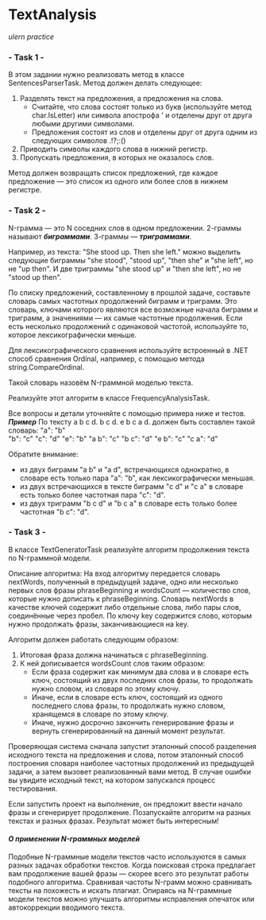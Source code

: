 # TextAnalysis
*ulern practice*

### - Task 1 -
В этом задании нужно реализовать метод в классе SentencesParserTask. Метод должен делать следующее:
1. Разделять текст на предложения, а предложения на слова.
	* Считайте, что слова состоят только из букв (используйте метод char.IsLetter) или символа апострофа ' и отделены друг от друга любыми другими символами.
	* Предложения состоят из слов и отделены друг от друга одним из следующих символов .!?;:()
2. Приводить символы каждого слова в нижний регистр.
3. Пропускать предложения, в которых не оказалось слов.

Метод должен возвращать список предложений, где каждое предложение — это список из одного или более слов в нижнем регистре.

### - Task 2 -
N-грамма — это N соседних слов в одном предложении. 2-граммы называют ***биграммами***. 3-граммы — ***триграммами***.

Например, из текста: "She stood up. Then she left." можно выделить следующие биграммы "she stood", "stood up", "then she" и "she left", но не "up then". 
И две триграммы "she stood up" и "then she left", но не "stood up then".

По списку предложений, составленному в прошлой задаче, составьте словарь самых частотных продолжений биграмм и триграмм. 
Это словарь, ключами которого являются все возможные начала биграмм и триграмм, а значениями — их самые частотные продолжения. 
Если есть несколько продолжений с одинаковой частотой, используйте то, которое лексикографически меньше.

Для лексикографического сравнения используйте встроенный в .NET способ сравнения Ordinal, например, с помощью метода string.CompareOrdinal.

Такой словарь назовём N-граммной моделью текста.

Реализуйте этот алгоритм в классе FrequencyAnalysisTask.

Все вопросы и детали уточняйте с помощью примера ниже и тестов.
***Пример***
По тексту a b c d. b c d. e b c a d. должен быть составлен такой словарь:
"a": "b"<br>
"b": "c"
"c": "d"
"e": "b"
"a b": "c"
"b c": "d"
"e b": "c"
"c a": "d"

Обратите внимание:
- из двух биграмм "a b" и "a d", встречающихся однократно, в словаре есть только пара "a": "b", как лексикографически меньшая.
- из двух встречающихся в тексте биграмм "c d" и "c a" в словаре есть только более частотная пара "c": "d".
- из двух триграмм "b c d" и "b c a" в словаре есть только более частотная "b c": "d".

### - Task 3 -
В классе TextGeneratorTask реализуйте алгоритм продолжения текста по N-граммной модели.

Описание алгоритма:
На вход алгоритму передается словарь nextWords, полученный в предыдущей задаче, одно или несколько первых слов фразы 
phraseBeginning и wordsCount — количество слов, которые нужно дописать к phraseBeginning.
Словарь nextWords в качестве ключей содержит либо отдельные слова, либо пары слов, соединённые через пробел. По ключу key содержится слово, 
которым нужно продолжать фразы, заканчивающиеся на key.

Алгоритм должен работать следующим образом:
1. Итоговая фраза должна начинаться с phraseBeginning.
2. К ней дописывается wordsCount слов таким образом:
	* Если фраза содержит как минимум два слова и в словаре есть ключ, состоящий из двух последних слов фразы, то продолжать нужно словом, из словаря по этому ключу.
	* Иначе, если в словаре есть ключ, состоящий из одного последнего слова фразы, то продолжать нужно словом, хранящемся в словаре по этому ключу.
	* Иначе, нужно досрочно закончить генерирование фразы и вернуть сгенерированный на данный момент результат.

Проверяющая система сначала запустит эталонный способ разделения исходного текста на предложения и слова, потом эталонный способ построения словаря наиболее 
частотных продолжений из предыдущей задачи, а затем вызовет реализованный вами метод. В случае ошибки вы увидите исходный текст, 
на котором запускался процесс тестирования.

Если запустить проект на выполнение, он предложит ввести начало фразы и сгенерирует продолжение. Позапускайте алгоритм на разных текстах и разных фразах. 
Результат может быть интересным!

#### ***О применении N-граммных моделей***
Подобные N-граммные модели текстов часто используются в самых разных задачах обработки текстов. 
Когда поисковая строка предлагает вам продолжение вашей фразы — скорее всего это результат работы подобного алгоритма.
Сравнивая частоты N-грамм можно сравнивать тексты на похожесть и искать плагиат.
Опираясь на N-граммные модели текстов можно улучшать алгоритмы исправления опечаток или автокоррекции вводимого текста.









